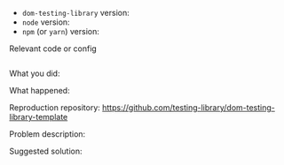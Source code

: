 <!--
Thanks for your interest in the project. I appreciate bugs filed and PRs submitted!
Please make sure that you are familiar with and follow the Code of Conduct for
this project (found in the CODE_OF_CONDUCT.md file).

Please fill out this template with all the relevant information so we can
understand what's going on and fix the issue.

I'll probably ask you to submit the fix (after giving some direction). If you've
never done that before, that's great! Check this free short video tutorial to
learn how: https://kcd.im/pull-request


If this is an issue with the documentation, please file an issue in the docs repo:
https://github.com/testing-library/testing-library-docs

-->

- `dom-testing-library` version:
- `node` version:
- `npm` (or `yarn`) version:

Relevant code or config

```js
```

What you did:

What happened:

<!-- Please provide the full error message/screenshots/anything -->

Reproduction repository:
https://github.com/testing-library/dom-testing-library-template

<!--
If possible, please create a repository that reproduces the issue with the
minimal amount of code possible.
-->

Problem description:

Suggested solution:
